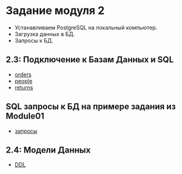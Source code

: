 # Задание модуля 2
- Устанавливаем PostgreSQL на локальный компьютер.
- Загрузка данных в БД.
- Запросы к БД.
## 2.3: Подключение к Базам Данных и SQL
- [orders](https://github.com/nepster50/datalearn/blob/main/de101/module2/orders.sql)
- [people](https://github.com/nepster50/datalearn/blob/main/de101/module2/people.sql)
- [returns](https://github.com/nepster50/datalearn/blob/main/de101/module2/returns.sql)
## SQL запросы к БД на примере задания из Module01
- [запросы](https://github.com/nepster50/datalearn/blob/main/de101/module2/query.sql)
## 2.4: Модели Данных
- [DDL](https://github.com/nepster50/datalearn/blob/main/de101/module2/practic.sql)
